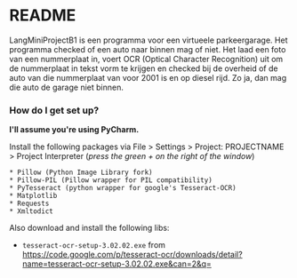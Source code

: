 # README #

LangMiniProjectB1 is een programma voor een virtueele parkeergarage. Het programma checked of een auto naar binnen mag of niet. Het laad een foto van een nummerplaat in, voert OCR (Optical Character Recognition) uit om de nummerplaat in tekst vorm te krijgen en checked bij de overheid of de auto van die nummerplaat van voor 2001 is en op diesel rijd. Zo ja, dan mag die auto de garage niet binnen.

### How do I get set up? ###

**I'll assume you're using PyCharm.**

Install the following  packages via File > Settings > Project: PROJECTNAME > Project Interpreter (_press the green + on the right of the window_)

	* Pillow (Python Image Library fork)
	* Pillow-PIL (Pillow wrapper for PIL compatibility)
	* PyTesseract (python wrapper for google's Tesseract-OCR)
	* Matplotlib
	* Requests
	* Xmltodict
	
Also download and install the following libs:

* `tesseract-ocr-setup-3.02.02.exe` from https://code.google.com/p/tesseract-ocr/downloads/detail?name=tesseract-ocr-setup-3.02.02.exe&can=2&q=

